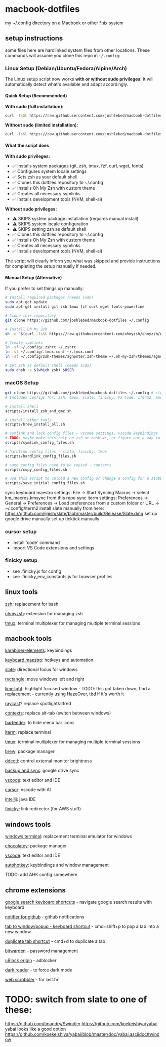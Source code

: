 # macbook-dotfiles

my ~/.config directory on a Macbook or other
[\*nix](https://www.computerhope.com/jargon/num/nix.htm) system

## setup instructions

some files here are hardlinked system files from other locations. These commands
will assume you clone this repo in `~/.config`:

### Linux Setup (Debian/Ubuntu/Fedora/Alpine/Arch)

The Linux setup script now works **with or without sudo privileges**! It will automatically detect what's available and adapt accordingly.

#### Quick Setup (Recommended)

**With sudo (full installation):**
```bash
curl -fsSL https://raw.githubusercontent.com/joshlebed/macbook-dotfiles/main/scripts/setup-linux-dev.sh | sudo bash
```

**Without sudo (limited installation):**
```bash
curl -fsSL https://raw.githubusercontent.com/joshlebed/macbook-dotfiles/main/scripts/setup-linux-dev.sh | bash
```

#### What the script does

**With sudo privileges:**
- ✅ Installs system packages (git, zsh, tmux, fzf, curl, wget, fonts)
- ✅ Configures system locale settings
- ✅ Sets zsh as your default shell
- ✅ Clones this dotfiles repository to ~/.config
- ✅ Installs Oh My Zsh with custom theme
- ✅ Creates all necessary symlinks
- ✅ Installs development tools (NVM, shell-ai)

**Without sudo privileges:**
- ⚠️ SKIPS system package installation (requires manual install)
- ⚠️ SKIPS system locale configuration
- ⚠️ SKIPS setting zsh as default shell
- ✅ Clones this dotfiles repository to ~/.config
- ✅ Installs Oh My Zsh with custom theme
- ✅ Creates all necessary symlinks
- ✅ Installs development tools (NVM, shell-ai)

The script will clearly inform you what was skipped and provide instructions for completing the setup manually if needed.

#### Manual Setup (Alternative)

If you prefer to set things up manually:

```bash
# Install required packages (needs sudo)
sudo apt-get update
sudo apt-get install git zsh tmux fzf curl wget fonts-powerline

# Clone this repository
git clone https://github.com/joshlebed/macbook-dotfiles ~/.config

# Install Oh My Zsh
sh -c "$(curl -fsSL https://raw.githubusercontent.com/ohmyzsh/ohmyzsh/master/tools/install.sh)"

# Create symlinks
ln -sf ~/.config/.zshrc ~/.zshrc
ln -sf ~/.config/.tmux.conf ~/.tmux.conf
ln -sf ~/.config/zsh-themes/agnoster.zsh-theme ~/.oh-my-zsh/themes/agnoster.zsh-theme

# Set zsh as default shell (needs sudo)
sudo chsh -s $(which zsh) $USER
```

### macOS Setup

```zsh
git clone https://github.com/joshlebed/macbook-dotfiles ~/.config # clone this repo
# Includes configs for: zsh, tmux, slate, finicky, VS Code, iTerm2, and more

# install shell
scripts/install_zsh_and_omz.sh

# install other tools
scripts/brew_install_all.sh

# symlink and lock config files - vscode settings, vscode keybindings
# TODO: maybe make this rely on zsh or bash 4+, or figure out a way to make this code work with spaces in file paths
scripts/symlink_config_files.sh

# hardlink config files - slate, finicky, tmux
scripts/hardlink_config_files.sh

# some config files need to be copied - contexts
scripts/copy_config_files.sh

# use this script to upload a new config or change a config for a stubborn program
scripts/save_initial_config_files.sh
```

sync keyboard maestro settings: File -> Start Syncing Macros -> select
km_macros.kmsync from this repo sync iterm settings: Preferences -> General ->
Preferences -> Load preferences from a custom folder or URL -> ~/.config/iterm2
install slate manually from here:
https://github.com/jigish/slate/blob/master/build/Release/Slate.dmg set up
google drive manually set up ticktick manually

### cursor setup

- install 'code' command
- import VS Code extensions and settings

### finicky setup

- see .finicky.js for config
- see .finicky_env_constants.js for browser profiles

## linux tools

[zsh](https://github.com/ohmyzsh/ohmyzsh/wiki/Installing-ZSH): replacement for
bash

[ohmyzsh](https://github.com/ohmyzsh/ohmyzsh): extension for managing zsh

[tmux](https://github.com/tmux/tmux): terminal multiplexer for managing multiple
terminal sessions

## macbook tools

[karabiner-elements](https://karabiner-elements.pqrs.org/): keybindings

[keyboard maestro](https://www.keyboardmaestro.com/main/): hotkeys and
automation

[slate](https://github.com/jigish/slate): directional focus for windows

[rectangle](https://rectangleapp.com/): move windows left and right

[limelight](https://github.com/koekeishiya/limelight): highlight focused
window - TODO: this got taken down, find a replacement - currently using
HazeOver, tbd if it's worth it

[raycast](https://www.raycast.com/)? replace spotlight/alfred

[contexts](https://contexts.co/): replace alt-tab (switch between windows)

[bartender](https://www.macbartender.com/Bartender4/): to hide menu bar icons

[iterm](https://iterm2.com/): replace terminal

[tmux](https://github.com/tmux/tmux): terminal multiplexer for managing multiple
terminal sessions

[brew](https://brew.sh/): package manager

[ddcctl](https://github.com/kfix/ddcctl): control external monitor brightness

[backup and sync](https://www.google.com/drive/download/): google drive sync

[vscode](https://code.visualstudio.com/): text editor and IDE

[cursor](https://www.cursor.com/): vscode with AI

[intellij](https://www.jetbrains.com/idea/): java IDE

[finicky](https://github.com/johnste/finicky): link redirector (for AWS stuff)

## windows tools

[windows terminal](https://github.com/microsoft/terminal): replacement terminal
emulator for windows

[chocolatey](https://chocolatey.org/install#individual): package manager

[vscode](https://code.visualstudio.com/): text editor and IDE

[autohotkey](https://www.autohotkey.com/): keybindings and window management

TODO: add AHK config somewhere

## chrome extensions

[google search keyboard shortcuts](https://chrome.google.com/webstore/detail/google-search-keyboard-sh/iobmefdldoplhmonnnkchglfdeepnfhd) -
navigate google search results with keyboard

[notifier for github](https://chrome.google.com/webstore/detail/notifier-for-github/lmjdlojahmbbcodnpecnjnmlddbkjhnn) -
github notifications

[tab to window/popup - keyboard shortcut](https://chrome.google.com/webstore/detail/tab-to-windowpopup-keyboa/adbkphmimfcaeonicpmamfddbbnphikh) -
cmd+shift+p to pop a tab into a new window

[duplicate tab shortcut](https://chrome.google.com/webstore/detail/duplicate-tab-shortcut/klehggjefofgiajjfpoebdidnpjmljhb) -
cmd+d to duplicate a tab

[bitwarden](https://chrome.google.com/webstore/detail/bitwarden-free-password-m/nngceckbapebfimnlniiiahkandclblb) -
password management

[uBlock origin](https://chrome.google.com/webstore/detail/ublock-origin/cjpalhdlnbpafiamejdnhcphjbkeiagm) -
adblocker

[dark reader](https://chrome.google.com/webstore/detail/dark-reader/eimadpbcbfnmbkopoojfekhnkhdbieeh) -
to force dark mode

[web scrobbler](https://chromewebstore.google.com/detail/web-scrobbler/hhinaapppaileiechjoiifaancjggfjm?pli=1) -
for last.fm

# TODO: switch from slate to one of these:

https://github.com/tmandry/Swindler https://github.com/koekeishiya/yabai yabai
looks like a good option
https://github.com/koekeishiya/yabai/blob/master/doc/yabai.asciidoc#window
